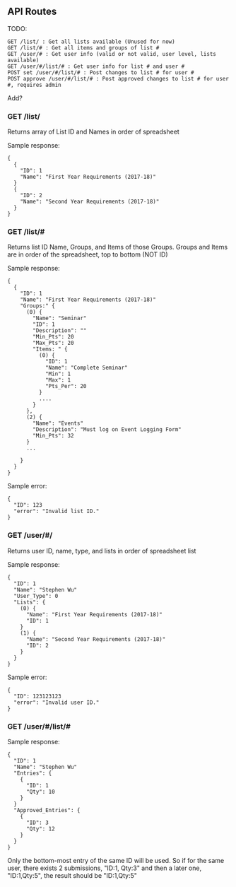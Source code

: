 ## API Routes

TODO:
```
GET /list/ : Get all lists available (Unused for now)
GET /list/# : Get all items and groups of list #
GET /user/# : Get user info (valid or not valid, user level, lists available)
GET /user/#/list/# : Get user info for list # and user #
POST set /user/#/list/# : Post changes to list # for user #
POST approve /user/#/list/# : Post approved changes to list # for user #, requires admin
```

Add?

### GET /list/
Returns array of List ID and Names in order of spreadsheet

Sample response:
```
{
  {
    "ID": 1
    "Name": "First Year Requirements (2017-18)"
  }
  {
    "ID": 2
    "Name": "Second Year Requirements (2017-18)"
  }
}
```

### GET /list/#
Returns list ID Name, Groups, and Items of those Groups.
Groups and Items are in order of the spreadsheet, top to bottom (NOT ID)

Sample response:
```
{
  {
    "ID": 1
    "Name": "First Year Requirements (2017-18)"
    "Groups:" {
      (0) {
        "Name": "Seminar"
        "ID": 1
        "Description": ""
        "Min_Pts": 20
        "Max_Pts": 20
        "Items: " {
          (0) {
            "ID": 1
            "Name": "Complete Seminar"
            "Min": 1
            "Max": 1
            "Pts_Per": 20
          }
          ....
        }
      },
      (2) {
        "Name": "Events"
        "Description": "Must log on Event Logging Form"
        "Min_Pts": 32
      }
      ...

    }
  }
}
```

Sample error:
```
{
  "ID": 123
  "error": "Invalid list ID."
}
```

### GET /user/#/
Returns user ID, name, type, and lists in order of spreadsheet list

Sample response:
```
{
  "ID": 1
  "Name": "Stephen Wu"
  "User_Type": 0
  "Lists": {
    (0) {
      "Name": "First Year Requirements (2017-18)"
      "ID": 1
    }
    (1) {
      "Name": "Second Year Requirements (2017-18)"
      "ID": 2
    }
  }
}
```

Sample error:
```
{
  "ID": 123123123
  "error": "Invalid user ID."
}
```

### GET /user/#/list/#

Sample response:
```
{
  "ID": 1
  "Name": "Stephen Wu"
  "Entries": {
    {
      "ID": 1
      "Qty": 10
    }
  }
  "Approved_Entries": {
    {
      "ID": 3
      "Qty": 12
    }
  }
}
```

Only the bottom-most entry of the same ID will be used. So if for the same user, there exists 2 submissions, "ID:1, Qty:3" and then a later one, "ID:1,Qty:5", the result should be "ID:1,Qty:5"
